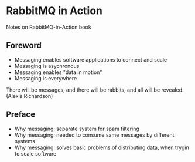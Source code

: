 # RabbitMQ in Action

Notes on RabbitMQ-in-Action book

## Foreword

- Messaging enables software applications to connect and scale
- Messaging is asychronous
- Messaging enables "data in motion"
- Messaging is everywhere

There will be messages, and there will be rabbits, and all will be revealed. (Alexis Richardson)

## Preface

- Why messaging: separate system for spam filtering
- Why messaging: needed to consume same messages by different systems
- Why messaging: solves basic problems of distributing data, when trygin to scale software